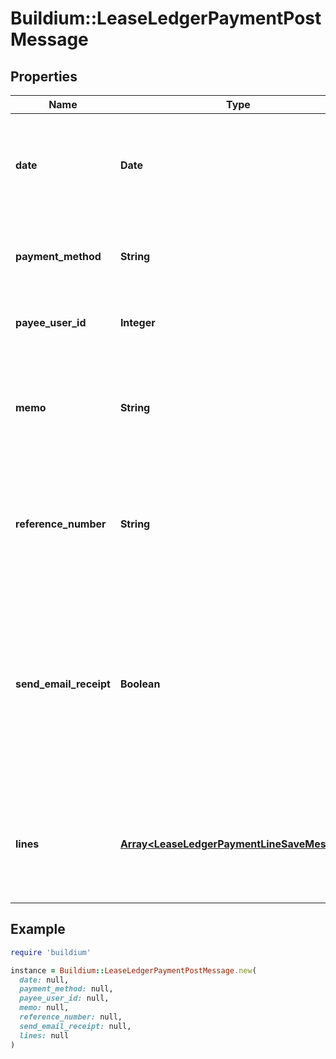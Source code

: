 # Buildium::LeaseLedgerPaymentPostMessage

## Properties

| Name | Type | Description | Notes |
| ---- | ---- | ----------- | ----- |
| **date** | **Date** | The date of the transaction. The date must be formatted as YYYY-MM-DD. |  |
| **payment_method** | **String** | The payment method used for the transaction. |  |
| **payee_user_id** | **Integer** | The payee&#39;s user unique identifier. | [optional] |
| **memo** | **String** | A brief note describing the reason for the payment. The value cannot exceed 65 characters. | [optional] |
| **reference_number** | **String** | The reference Number of the transaction. The value cannot exceed 30 characters. | [optional] |
| **send_email_receipt** | **Boolean** | An indicator for whether or not to send an email receipt to the payee. If the payee does not have an email address set, no email will be sent. |  |
| **lines** | [**Array&lt;LeaseLedgerPaymentLineSaveMessage&gt;**](LeaseLedgerPaymentLineSaveMessage.md) | A collection of line items included in the payment. At least one line item is required. |  |

## Example

```ruby
require 'buildium'

instance = Buildium::LeaseLedgerPaymentPostMessage.new(
  date: null,
  payment_method: null,
  payee_user_id: null,
  memo: null,
  reference_number: null,
  send_email_receipt: null,
  lines: null
)
```

